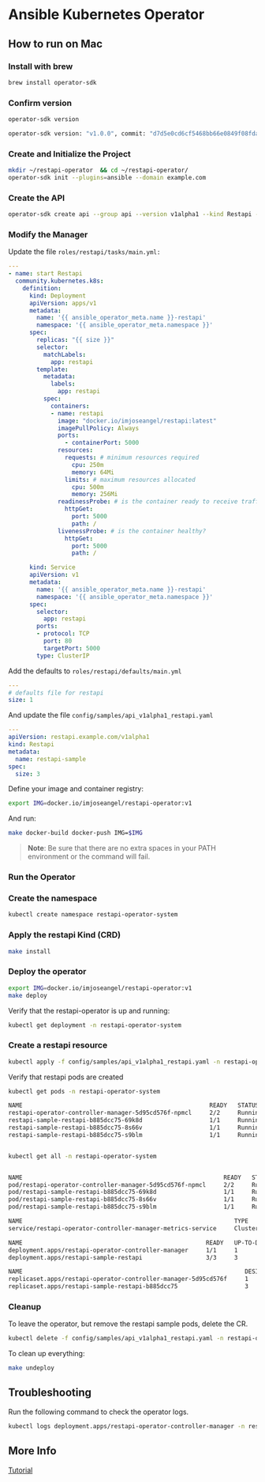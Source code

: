# Ansible Kubernetes Operator

## How to run on Mac

### Install with brew

```bash
brew install operator-sdk
```

### Confirm version

```bash
operator-sdk version

operator-sdk version: "v1.0.0", commit: "d7d5e0cd6cf5468bb66e0849f08fda5bf557f4fa", kubernetes version: "v1.18.2", go version: "go1.14.7 darwin/amd64", GOOS: "darwin", GOARCH: "amd64"
```

### Create and Initialize the Project

```bash
mkdir ~/restapi-operator  && cd ~/restapi-operator/
operator-sdk init --plugins=ansible --domain example.com
```

### Create the API

```bash
operator-sdk create api --group api --version v1alpha1 --kind Restapi --generate-role
```

### Modify the Manager

Update the file `roles/restapi/tasks/main.yml:`

```yaml
---
- name: start Restapi
  community.kubernetes.k8s:
    definition:
      kind: Deployment
      apiVersion: apps/v1
      metadata:
        name: '{{ ansible_operator_meta.name }}-restapi'
        namespace: '{{ ansible_operator_meta.namespace }}'
      spec:
        replicas: "{{ size }}"
        selector:
          matchLabels:
            app: restapi
        template:
          metadata:
            labels:
              app: restapi
          spec:
            containers:
            - name: restapi
              image: "docker.io/imjoseangel/restapi:latest"
              imagePullPolicy: Always
              ports:
                - containerPort: 5000
              resources:
                requests: # minimum resources required
                  cpu: 250m
                  memory: 64Mi
                limits: # maximum resources allocated
                  cpu: 500m
                  memory: 256Mi
              readinessProbe: # is the container ready to receive traffic?
                httpGet:
                  port: 5000
                  path: /
              livenessProbe: # is the container healthy?
                httpGet:
                  port: 5000
                  path: /

      kind: Service
      apiVersion: v1
      metadata:
        name: '{{ ansible_operator_meta.name }}-restapi'
        namespace: '{{ ansible_operator_meta.namespace }}'
      spec:
        selector:
          app: restapi
        ports:
        - protocol: TCP
          port: 80
          targetPort: 5000
        type: ClusterIP

```

Add the defaults to `roles/restapi/defaults/main.yml`

```yaml
---
# defaults file for restapi
size: 1
```

And update the file `config/samples/api_v1alpha1_restapi.yaml`

```yaml
---
apiVersion: restapi.example.com/v1alpha1
kind: Restapi
metadata:
  name: restapi-sample
spec:
  size: 3
```

Define your image and container registry:

```bash
export IMG=docker.io/imjoseangel/restapi-operator:v1
```

And run:

```bash
make docker-build docker-push IMG=$IMG
```

>**Note**: Be sure that there are no extra spaces in your PATH environment or the command will fail.

### Run the Operator

### Create the namespace

```bash
kubectl create namespace restapi-operator-system
```

### Apply the restapi Kind (CRD)

```bash
make install
```

### Deploy the operator

```bash
export IMG=docker.io/imjoseangel/restapi-operator:v1
make deploy
```

Verify that the restapi-operator is up and running:

```bash
kubectl get deployment -n restapi-operator-system
```

### Create a restapi resource

```bash
kubectl apply -f config/samples/api_v1alpha1_restapi.yaml -n restapi-operator-system
```

Verify that restapi pods are created

```bash
kubectl get pods -n restapi-operator-system

NAME                                                     READY   STATUS    RESTARTS   AGE
restapi-operator-controller-manager-5d95cd576f-npmcl     2/2     Running   0          30s
restapi-sample-restapi-b885dcc75-69k8d                   1/1     Running   0          21s
restapi-sample-restapi-b885dcc75-8s66v                   1/1     Running   0          21s
restapi-sample-restapi-b885dcc75-s9blm                   1/1     Running   0          21s


kubectl get all -n restapi-operator-system


NAME                                                         READY   STATUS    RESTARTS   AGE
pod/restapi-operator-controller-manager-5d95cd576f-npmcl     2/2     Running   0          66s
pod/restapi-sample-restapi-b885dcc75-69k8d                   1/1     Running   0          57s
pod/restapi-sample-restapi-b885dcc75-8s66v                   1/1     Running   0          57s
pod/restapi-sample-restapi-b885dcc75-s9blm                   1/1     Running   0          57s

NAME                                                            TYPE        CLUSTER-IP   EXTERNAL-IP   PORT(S)    AGE
service/restapi-operator-controller-manager-metrics-service     ClusterIP   10.0.5.131   <none>        8443/TCP   68s

NAME                                                    READY   UP-TO-DATE   AVAILABLE   AGE
deployment.apps/restapi-operator-controller-manager     1/1     1            1           67s
deployment.apps/restapi-sample-restapi                  3/3     3            3           58s

NAME                                                               DESIRED   CURRENT   READY   AGE
replicaset.apps/restapi-operator-controller-manager-5d95cd576f     1         1         1       67s
replicaset.apps/restapi-sample-restapi-b885dcc75                   3         3         3       58s
```

### Cleanup

To leave the operator, but remove the restapi sample pods, delete the CR.

```bash
kubectl delete -f config/samples/api_v1alpha1_restapi.yaml -n restapi-operator-system
```

To clean up everything:

```bash
make undeploy
```

## Troubleshooting

Run the following command to check the operator logs.

```bash
kubectl logs deployment.apps/restapi-operator-controller-manager -n restapi-operator-system -c manager
```

## More Info

[Tutorial](https://learn.openshift.com/ansibleop/ansible-operator-overview/?extIdCarryOver=true&intcmp=701f20000012k6TAAQ&sc_cid=701f2000001Css5AAC)
